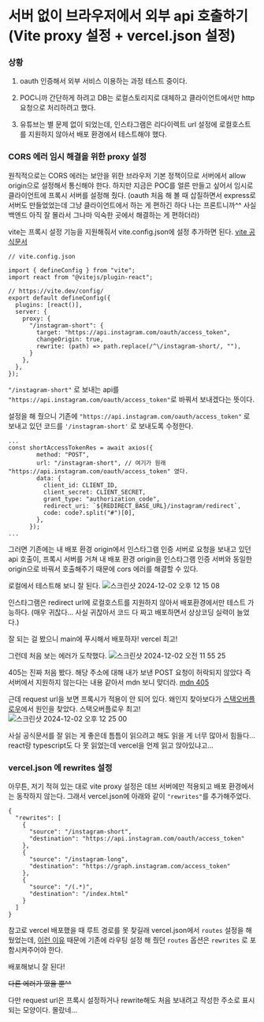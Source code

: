 # 서버 없이 브라우저에서 외부 api 호출하기 (Vite proxy 설정 + vercel.json 설정)

### 상황

1. oauth 인증해서 외부 서비스 이용하는 과정 테스트 중이다.

2. POC니까 간단하게 하려고 DB는 로컬스토리지로 대체하고 클라이언트에서만 http 요청으로 처리하려고 했다.

3. 유튜브는 별 문제 없이 되었는데, 인스타그램은 리다이렉트 url 설정에 로컬호스트를 지원하지 않아서 배포 환경에서 테스트해야 했다.

### CORS 에러 임시 해결을 위한 proxy 설정

원칙적으로는 CORS 에러는 보안을 위한 브라우저 기본 정책이므로 서버에서 allow origin으로 설정해서 통신해야 한다. 하지만 지금은 POC를 얼른 만들고 싶어서 임시로 클라이언트에 프록시 서버를 설정해 줬다. (oauth 처음 해 볼 때 삽질하면서 express로 서버도 만들었었는데 그냥 클라이언트에서 하는 게 편하긴 하다 나는 프론트니까^^ 사실 백엔드 아직 잘 몰라서 그나마 익숙한 곳에서 해결하는 게 편하더라)

vite는 프록시 설정 기능을 지원해줘서 vite.config.json에 설정 추가하면 된다. [vite 공식문서](https://ko.vite.dev/config/server-options#server-proxy)

```
// vite.config.json

import { defineConfig } from "vite";
import react from "@vitejs/plugin-react";

// https://vite.dev/config/
export default defineConfig({
  plugins: [react()],
  server: {
    proxy: {
      "/instagram-short": {
        target: "https://api.instagram.com/oauth/access_token",
        changeOrigin: true,
        rewrite: (path) => path.replace(/^\/instagram-short/, ""),
      }
    },
  },
});

```

`"/instagram-short"` 로 보내는 api를 `"https://api.instagram.com/oauth/access_token"`로 바꿔서 보내겠다는 뜻이다.

설정을 해 줬으니 기존에 `"https://api.instagram.com/oauth/access_token"` 로 보내고 있던 코드를 `'/instagram-short'` 로 보내도록 수정한다.

```
...
const shortAccessTokenRes = await axios({
        method: "POST",
        url: "/instagram-short", // 여기가 원래 "https://api.instagram.com/oauth/access_token" 였다.
        data: {
          client_id: CLIENT_ID,
          client_secret: CLIENT_SECRET,
          grant_type: "authorization_code",
          redirect_uri: `${REDIRECT_BASE_URL}/instagram/redirect`,
          code: code?.split("#")[0],
        },
      });
...
```

그러면 기존에는 내 배포 환경 origin에서 인스타그램 인증 서버로 요청을 보내고 있던 api 호출이, 프록시 서버를 거쳐 내 배포 환경 origin을 인스타그램 인증 서버와 동일한 origin으로 바꿔서 호출해주기 때문에 cors 에러를 해결할 수 있다.

로컬에서 테스트해 보니 잘 된다.
![스크린샷 2024-12-02 오후 12 15 08](https://github.com/user-attachments/assets/4faa895a-9b98-40eb-ab5e-f34e099d5986)

인스타그램은 redirect url에 로컬호스트를 지원하지 않아서 배포환경에서만 테스트 가능하다. (매우 귀찮다... 사실 귀찮아서 코드 다 짜고 배포하면서 상상코딩 실력이 늘었다.)

잘 되는 걸 봤으니 main에 푸시해서 배포하자! vercel 최고!

그런데 처음 보는 에러가 도착했다.
![스크린샷 2024-12-02 오전 11 55 25](https://github.com/user-attachments/assets/b54c395a-0615-4765-8305-a6ce51109f10)

405는 진짜 처음 봤다. 해당 주소에 대해 내가 보낸 POST 요청이 허락되지 않았다 즉 서버에서 지원하지 않는다는 내용 같아서 mdn 보니 맞더라. [mdn 405](https://developer.mozilla.org/en-US/docs/Web/HTTP/Status/405)

근데 request url을 보면 프록시가 적용이 안 되어 있다. 왜인지 찾아보다가 [스택오버플로우](https://stackoverflow.com/questions/76921210/proxy-is-not-working-in-vite-js-project-and-request-is-not-getting-redirected-to)에서 원인을 찾았다. 스택오버플로우 최고!
![스크린샷 2024-12-02 오후 12 25 00](https://github.com/user-attachments/assets/b918cd19-a923-4dd2-ae26-f10c2f087626)

사실 공식문서를 잘 읽는 게 좋은데 틈틈이 읽으려고 해도 읽을 게 너무 많아서 힘들다... react랑 typescript도 다 못 읽었는데 vercel을 언제 읽고 앉아있냐고...

### vercel.json 에 rewrites 설정

아무튼, 저기 적혀 있는 대로 vite proxy 설정은 데브 서버에만 적용되고 배포 환경에서는 동작하지 않는다. 그래서 vercel.json에 아래와 같이 `"rewrites"`를 추가해주었다.

```
{
  "rewrites": [
    {
      "source": "/instagram-short",
      "destination": "https://api.instagram.com/oauth/access_token"
    },
    {
      "source": "/instagram-long",
      "destination": "https://graph.instagram.com/access_token"
    },
    {
      "source": "/(.*)",
      "destination": "/index.html"
    }
  ]
}
```

참고로 vercel 배포했을 때 루트 경로를 못 찾길래 vercel.json에서 `routes` 설정을 해 뒀었는데, [이런 이유](https://vercel.com/docs/errors/error-list#mixed-routing-properties) 때문에 기존에 라우팅 설정 해 줬던 `routes` 옵션은 `rewrites` 로 포함시켜주어야 한다.

배포해보니 잘 된다!

~~다른 에러가 떴을 뿐^^~~

다만 request url은 프록시 설정하거나 rewrite해도 처음 보내려고 작성한 주소로 표시되는 모양이다. 몰랐네...
